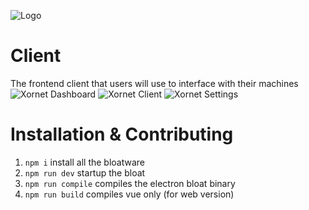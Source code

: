 ![Logo](https://cdn.discordapp.com/attachments/755597803102928966/931042317878587412/logo.svg)

# Client
The frontend client that users will use to interface with their machines
![Xornet Dashboard](https://cdn.discordapp.com/attachments/755597803102928966/967081948939944006/unknown.png)
![Xornet Client](https://cdn.discordapp.com/attachments/755597803102928966/951413381615726632/unknown.png)
![Xornet Settings](https://cdn.discordapp.com/attachments/667464431562653706/962395544255356938/unknown.png)

# Installation & Contributing

1. `npm i`           install all the bloatware
2. `npm run dev`     startup the bloat
3. `npm run compile` compiles the electron bloat binary
4. `npm run build`   compiles vue only (for web version)
